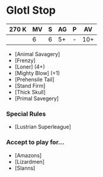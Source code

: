 # Glotl Stop
| 270 K  | MV | S | AG | P | AV |
| --- | --- | --- | --- | --- | --- |
| | 6 | 6 | 5+ | - | 10+ |

* [Animal Savagery]
* [Frenzy]
* [Loner] (4+)
* [Mighty Blow] (+1)
* [Prehensile Tail]
* [Stand Firm]
* [Thick Skull]
* [Primal Savegery]

### Special Rules
* [Lustrian Superleague]

### Accept to play for...
* [Amazons]
* [Lizardmen]
* [Slanns]
